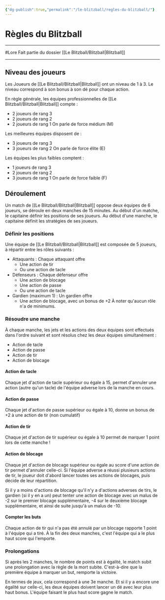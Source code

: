 ```yaml
---
{"dg-publish":true,"permalink":"/le-blitzball/regles-du-blitzball/"}
---
```


# Règles du Blitzball
---
#Lore 
Fait partie du dossier [[Le Blitzball/Blitzball\|Blitzball]]

-------
## Niveau des joueurs
Les Joueurs de [[Le Blitzball/Blitzball\|Blitzball]] ont un niveau de 1 à 3. Le niveau correspond à son bonus à son dé pour chaque action.

En règle générale, les équipes professionnelles de [[Le Blitzball/Blitzball\|Blitzball]] compte :
- 2 joueurs de rang 3
- 2 joueurs de rang 2
- 2 joueurs de rang 1
On parle de force médium (M)

Les meilleures équipes disposent de :
- 3 joueurs de rang 3
- 3 joueurs de rang 2
On parle de force élite (E)

Les équipes les plus faibles comptent :
- 1 joueurs de rang 3
- 2 joueurs de rang 2
- 3 joueurs de rang 1
On parle de force faible (F)
## Déroulement
Un match de [[Le Blitzball/Blitzball\|Blitzball]] oppose deux équipes de 6 joueurs, se déroule en deux manches de 15 minutes.
Au début d'un matche, le capitaine définir les positions de ses joueurs.
Au début d'une manche, le capitaine définit les stratégies de ses joueurs.
### Définir les positions
Une équipe de [[Le Blitzball/Blitzball\|Blitzball]] est composée de 5 joueurs, à répartir entre les rôles suivants :
- Attaquants : Chaque attaquant offre
	- Une action de tir
	- Ou une action de tacle
- Défenseurs : Chaque défenseur offre
	- Une action de blocage
	- Une action de passe
	- Ou une action de tacle
- Gardien (maximum 1) : Un gardien offre
	- Une action de blocage, avec un bonus de +2
À noter qu'aucun rôle n'a de minimums.
### Résoudre une manche
À chaque manche, les jets et les actions des deux équipes sont effectués dans l'ordre suivant et sont résolus chez les deux équipes simultanément :
- Action de tacle
- Action de passe
- Action de tir
- Action de blocage
#### Action de tacle
Chaque jet d'action de tacle supérieur ou égale à 15, permet d'annuler une action (autre qu'un tacle) de l'équipe adverse lors de la manche en cours.
#### Action de passe
Chaque jet d'action de passe supérieur ou égale à 10, donne un bonus de +2 à une action de tir (non cumulatif)
#### Action de tir
Chaque jet d'action de tir supérieur ou égale à 10 permet de marquer 1 point lors de cette manche !
#### Action de blocage
Chaque jet d'action de blocage supérieur ou égale au score d'une action de tir permet d'annuler celle-ci.
Si l'équipe adverse a réussi plusieurs actions de tir, le joueur doit d'abord lancer toutes ses actions de blocages, puis décide de leur répartition.

Si il y a moins d'actions de blocage qu'il n'y a d'actions adverses de tirs, le gardien (si il y en a un) peut tenter une action de blocage avec un malus de -2 sur le premier blocage supplémentaire, -4 sur le deuxième blocage supplémentaire, et ainsi de suite jusqu'à un malus de -10.
#### Compter les buts
Chaque action de tir qui n'a pas été annulé par un blocage rapporte 1 point à l'équipe qui a tiré.
À la fin des deux manches, c'est l'équipe qui a le plus haut score qui l'emporte.
### Prolongations
Si après les 2 manches, le nombre de points est à égalité, le match subit une prolongation avec la règle de la mort subite. C'est-à-dire que la première équipe à marquer un but, remporte la victoire.

En termes de jeux, cela correspond à une 3e manche. Et si il y a encore une égalité sur celle-ci, les deux équipes doivent lancer un dé avec leur plus haut bonus. L'équipe faisant le plus haut score gagne le match.
